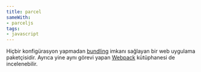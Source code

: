 ```yaml
---
title: parcel
sameWith:
- parceljs
tags:
- javascript
---
```


Hiçbir konfigürasyon yapmadan [bundling](/bundling) imkanı sağlayan bir web uygulama paketçisidir. Ayrıca yine aynı görevi yapan [Webpack](/webpack) kütüphanesi de incelenebilir.
